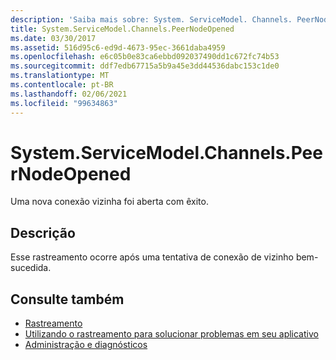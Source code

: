 ```yaml
---
description: 'Saiba mais sobre: System. ServiceModel. Channels. PeerNodeOpened'
title: System.ServiceModel.Channels.PeerNodeOpened
ms.date: 03/30/2017
ms.assetid: 516d95c6-ed9d-4673-95ec-3661daba4959
ms.openlocfilehash: e6c05b0e83ca6ebbd092037490dd1c672fc74b53
ms.sourcegitcommit: ddf7edb67715a5b9a45e3dd44536dabc153c1de0
ms.translationtype: MT
ms.contentlocale: pt-BR
ms.lasthandoff: 02/06/2021
ms.locfileid: "99634863"
---
```

# <a name="systemservicemodelchannelspeernodeopened"></a>System.ServiceModel.Channels.PeerNodeOpened

Uma nova conexão vizinha foi aberta com êxito.  
  
## <a name="description"></a>Descrição  

 Esse rastreamento ocorre após uma tentativa de conexão de vizinho bem-sucedida.  
  
## <a name="see-also"></a>Consulte também

- [Rastreamento](index.md)
- [Utilizando o rastreamento para solucionar problemas em seu aplicativo](using-tracing-to-troubleshoot-your-application.md)
- [Administração e diagnósticos](../index.md)
